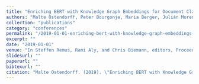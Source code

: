```yaml
---
title: "Enriching BERT with Knowledge Graph Embeddings for Document Classification"
authors: "Malte Ostendorff, Peter Bourgonje, Maria Berger, Julián Moreno-Schneider, and Georg Rehm"
collection: "publications"
category: "conferences"
permalink: "/2019-01-01-enriching-bert-with-knowledge-graph-embeddings-for-document-classification"
excerpt: ""
date: "2019-01-01"
venue: "In Steffen Remus, Rami Aly, and Chris Biemann, editors, Proceedings of the GermEval Workshop 2019 - Shared Task on the Hierarchical Classification of Blurbs, Erlangen, Germany, 10 2019. 8 October 2019."
slidesurl: ""
paperurl: ""
bibtexurl: ""
citation: "Malte Ostendorff. (2019). \"Enriching BERT with Knowledge Graph Embeddings for Document Classification.\" *In Steffen Remus, Rami Aly, and Chris Biemann, editors, Proceedings of the GermEval Workshop 2019 - Shared Task on the Hierarchical Classification of Blurbs, Erlangen, Germany, 10 2019. 8 October 2019.*."
---
```


